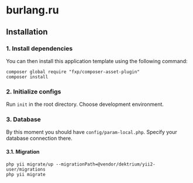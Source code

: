 burlang.ru
==========

Installation
------------

### 1. Install dependencies

You can then install this application template using the following command:

```
composer global require "fxp/composer-asset-plugin"
composer install
```

### 2. Initialize configs

Run `init` in the root directory. Choose development environment.

### 3. Database

By this moment you should have `config/param-local.php`. Specify your database connection there.

####  3.1. Migration

```
php yii migrate/up --migrationPath=@vendor/dektrium/yii2-user/migrations
php yii migrate
```

